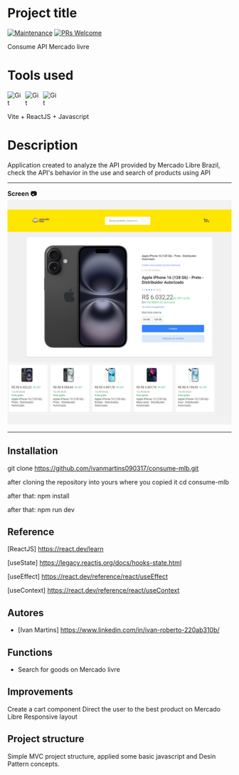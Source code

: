 # Project title

[![Maintenance](https://img.shields.io/badge/Maintained%3F-yes-green.svg)](https://GitHub.com/Naereen/StrapDown.js/graphs/commit-activity)
[![PRs Welcome](https://img.shields.io/badge/PRs-welcome-brightgreen.svg?style=flat-square)](http://makeapullrequest.com)

Consume API Mercado livre

# Tools used

<img 
    align="left" 
    alt="Git" 
    title="Git"
    width="30px" 
    style="padding-right: 10px;" 
    src="https://cdn.jsdelivr.net/gh/devicons/devicon@latest/icons/vitejs/vitejs-original.svg" 
/>
<img 
    align="left" 
    alt="Git" 
    title="Git"
    width="30px" 
    style="padding-right: 10px;" 
    src="https://cdn.jsdelivr.net/gh/devicons/devicon@latest/icons/react/react-original.svg" 
/>
<img 
    align="left" 
    alt="Git" 
    title="Git"
    width="30px" 
    style="padding-right: 10px;" 
    src="https://cdn.jsdelivr.net/gh/devicons/devicon@latest/icons/javascript/javascript-original.svg" 
/>

<br/>
<br/>

Vite + ReactJS + Javascript

# Description

Application created to analyze the API provided by Mercado Libre Brazil, check the API's behavior in the use and search of products using API

---

**Screen 📷**
![alt text](./src/public/capa-projeto.png)

---

## Installation

git clone https://github.com/ivanmartins090317/consume-mlb.git

after cloning the repository into yours where you copied it
cd consume-mlb

after that:
npm install

after that:
npm run dev

## Reference

[ReactJS] https://react.dev/learn

[useState] https://legacy.reactjs.org/docs/hooks-state.html

[useEffect] https://react.dev/reference/react/useEffect

[useContext] https://react.dev/reference/react/useContext

## Autores

- [Ivan Martins] https://www.linkedin.com/in/ivan-roberto-220ab310b/

## Functions

- Search for goods on Mercado livre

## Improvements

Create a cart component
Direct the user to the best product on Mercado Libre
Responsive layout

## Project structure

Simple MVC project structure,
applied some basic javascript and Desin Pattern concepts.
